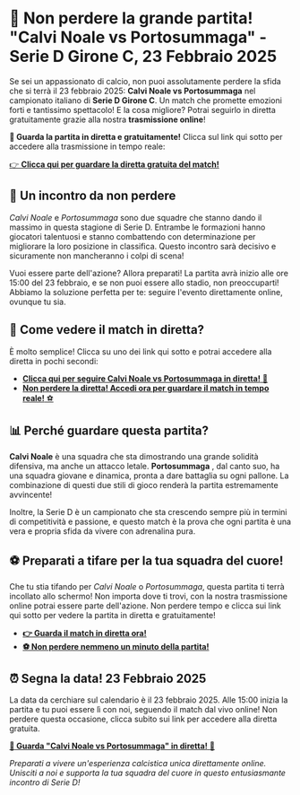 # 📅 Non perdere la grande partita! "Calvi Noale vs Portosummaga" - Serie D Girone C, 23 Febbraio 2025

Se sei un appassionato di calcio, non puoi assolutamente perdere la sfida che si terrà il 23 febbraio 2025: **Calvi Noale vs Portosummaga** nel campionato italiano di **Serie D Girone C**. Un match che promette emozioni forti e tantissimo spettacolo! E la cosa migliore? Potrai seguirlo in diretta gratuitamente grazie alla nostra **trasmissione online**!

**🎥 Guarda la partita in diretta e gratuitamente!** Clicca sul link qui sotto per accedere alla trasmissione in tempo reale:

[👉 **Clicca qui per guardare la diretta gratuita del match!**](https://tinyurl.com/livestreamfreeo?st=Calvi+Noale+vs+Portosummaga&si=gh)

## 🚨 Un incontro da non perdere

_Calvi Noale_ e _Portosummaga_ sono due squadre che stanno dando il massimo in questa stagione di Serie D. Entrambe le formazioni hanno giocatori talentuosi e stanno combattendo con determinazione per migliorare la loro posizione in classifica. Questo incontro sarà decisivo e sicuramente non mancheranno i colpi di scena!

Vuoi essere parte dell'azione? Allora preparati! La partita avrà inizio alle ore 15:00 del 23 febbraio, e se non puoi essere allo stadio, non preoccuparti! Abbiamo la soluzione perfetta per te: seguire l'evento direttamente online, ovunque tu sia.

## 🔗 Come vedere il match in diretta?

È molto semplice! Clicca su uno dei link qui sotto e potrai accedere alla diretta in pochi secondi:

- [**Clicca qui per seguire Calvi Noale vs Portosummaga in diretta!** 🎯](https://tinyurl.com/livestreamfreeo?st=Calvi+Noale+vs+Portosummaga&si=gh)
- [**Non perdere la diretta! Accedi ora per guardare il match in tempo reale!** ⚽](https://tinyurl.com/livestreamfreeo?st=Calvi+Noale+vs+Portosummaga&si=gh)

## 📊 Perché guardare questa partita?

**Calvi Noale** è una squadra che sta dimostrando una grande solidità difensiva, ma anche un attacco letale. **Portosummaga** , dal canto suo, ha una squadra giovane e dinamica, pronta a dare battaglia su ogni pallone. La combinazione di questi due stili di gioco renderà la partita estremamente avvincente!

Inoltre, la Serie D è un campionato che sta crescendo sempre più in termini di competitività e passione, e questo match è la prova che ogni partita è una vera e propria sfida da vivere con adrenalina pura.

## ⚽ Preparati a tifare per la tua squadra del cuore!

Che tu stia tifando per _Calvi Noale_ o _Portosummaga_, questa partita ti terrà incollato allo schermo! Non importa dove ti trovi, con la nostra trasmissione online potrai essere parte dell'azione. Non perdere tempo e clicca sui link qui sotto per vedere la partita in diretta e gratuitamente!

- [**👉 Guarda il match in diretta ora!**](https://tinyurl.com/livestreamfreeo?st=Calvi+Noale+vs+Portosummaga&si=gh)
- [**⚽ Non perdere nemmeno un minuto della partita!**](https://tinyurl.com/livestreamfreeo?st=Calvi+Noale+vs+Portosummaga&si=gh)

## ⏰ Segna la data! 23 Febbraio 2025

La data da cerchiare sul calendario è il 23 febbraio 2025. Alle 15:00 inizia la partita e tu puoi essere lì con noi, seguendo il match dal vivo online! Non perdere questa occasione, clicca subito sui link per accedere alla diretta gratuita.

[**🔴 Guarda "Calvi Noale vs Portosummaga" in diretta!** 🎉](https://tinyurl.com/livestreamfreeo?st=Calvi+Noale+vs+Portosummaga&si=gh)

_Preparati a vivere un'esperienza calcistica unica direttamente online. Unisciti a noi e supporta la tua squadra del cuore in questo entusiasmante incontro di Serie D!_
